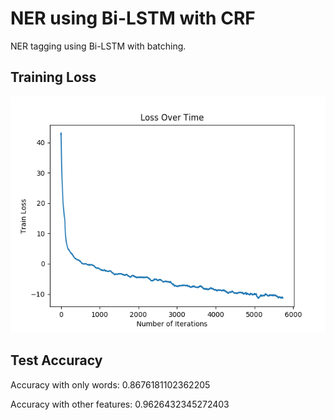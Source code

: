 
# NER using Bi-LSTM with CRF 

NER tagging using Bi-LSTM with batching.

## Training Loss

![train_loss](img/Train_Loss.png)

## Test Accuracy

Accuracy with only words: 0.8676181102362205

Accuracy with other features: 0.9626432345272403

